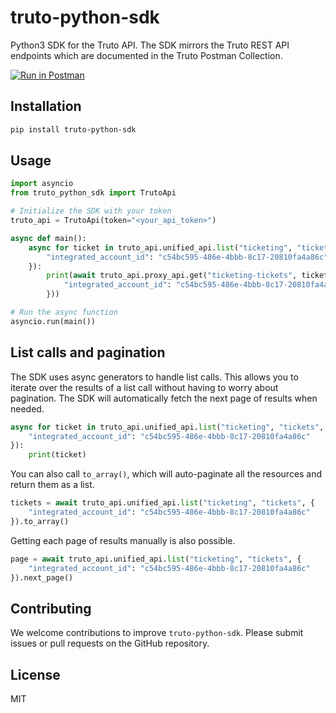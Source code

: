 # truto-python-sdk
Python3 SDK for the Truto API. The SDK mirrors the Truto REST API endpoints which are documented in the Truto Postman Collection.

[![Run in Postman](https://run.pstmn.io/button.svg)](https://app.getpostman.com/run-collection/25523816-b3550004-776b-4372-be86-562791b192ce?action=collection%2Ffork&collection-url=entityId%3D25523816-b3550004-776b-4372-be86-562791b192ce%26entityType%3Dcollection%26workspaceId%3D7cc4fe33-eb97-4dc7-98b5-2a7ff2e94e67)

## Installation
```bash
pip install truto-python-sdk
```

## Usage

```python
import asyncio
from truto_python_sdk import TrutoApi

# Initialize the SDK with your token
truto_api = TrutoApi(token="<your_api_token>")

async def main():
    async for ticket in truto_api.unified_api.list("ticketing", "tickets", {
        "integrated_account_id": "c54bc595-486e-4bbb-8c17-20810fa4a86c"
    }):
        print(await truto_api.proxy_api.get("ticketing-tickets", ticket["id"], {
            "integrated_account_id": "c54bc595-486e-4bbb-8c17-20810fa4a86c"
        }))

# Run the async function
asyncio.run(main())
```

## List calls and pagination

The SDK uses async generators to handle list calls. This allows you to iterate over the results of a list call without having to worry about pagination. The SDK will automatically fetch the next page of results when needed.

```python
async for ticket in truto_api.unified_api.list("ticketing", "tickets", {
    "integrated_account_id": "c54bc595-486e-4bbb-8c17-20810fa4a86c"
}):
    print(ticket)
```

You can also call `to_array()`, which will auto-paginate all the resources and return them as a list.

```python
tickets = await truto_api.unified_api.list("ticketing", "tickets", {
    "integrated_account_id": "c54bc595-486e-4bbb-8c17-20810fa4a86c"
}).to_array()
```

Getting each page of results manually is also possible.

```python
page = await truto_api.unified_api.list("ticketing", "tickets", {
    "integrated_account_id": "c54bc595-486e-4bbb-8c17-20810fa4a86c"
}).next_page()
```

## Contributing
We welcome contributions to improve `truto-python-sdk`. Please submit issues or pull requests on the GitHub repository.

## License
MIT